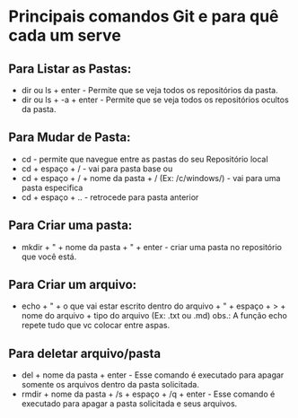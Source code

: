 # Principais comandos Git e para quê cada um serve

## Para Listar as Pastas:

- dir ou ls + enter - Permite que se veja todos os repositórios da pasta.
- dir ou ls + -a + enter - Permite que se veja todos os repositórios ocultos da pasta.

## Para Mudar de Pasta: 

- cd - permite que navegue entre as pastas do seu Repositório local
- cd + espaço + / - vai para pasta base ou 
- cd + espaço + / + nome da pasta + / (Ex: /c/windows/) - vai para uma pasta especifica
- cd + espaço + .. - retrocede para pasta anterior

## Para Criar uma pasta:

- mkdir + " + nome da pasta + " + enter - criar uma pasta no repositório que você está.

## Para Criar um arquivo:

- echo + " + o que vai estar escrito dentro do arquivo + " + espaço + > + nome do arquivo + tipo do arquivo (Ex: .txt ou .md)
obs.: A função echo repete tudo que vc colocar entre aspas.

## Para deletar arquivo/pasta 

- del + nome da pasta + enter - Esse comando é executado para apagar somente os arquivos dentro da pasta solicitada.
- rmdir + nome da pasta + /s + espaço + /q + enter - Esse comando é executado para apagar a pasta solicitada e seus arquivos.
